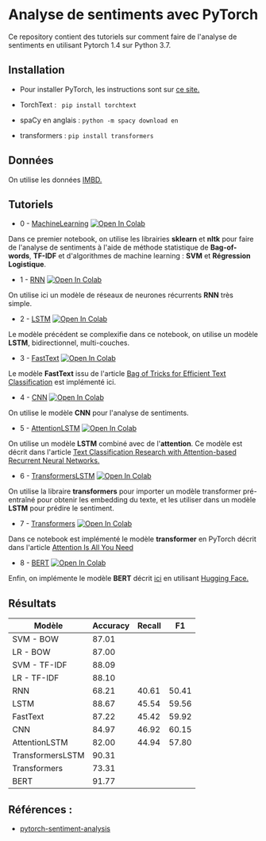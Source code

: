 # Analyse de sentiments avec PyTorch

Ce repository contient des tutoriels sur comment faire de l'analyse de sentiments en utilisant Pytorch 1.4 sur Python 3.7. 

## Installation 

 - Pour installer PyTorch, les instructions sont sur [ce site.](https://pytorch.org/get-started/locally/) 

 - TorchText : ` pip install torchtext`
 
 - spaCy en anglais : `python -m spacy download en`
 
 - transformers : `pip install transformers`
## Données

On utilise les données [IMBD.](https://ai.stanford.edu/~amaas/data/sentiment/)
## Tutoriels

 - 0 - [MachineLearning](https://github.com/aminaghoul/sentiment-analysis/blob/master/0-MachineLearning.ipynb) [![Open In Colab](https://colab.research.google.com/assets/colab-badge.svg)](https://colab.research.google.com/github/bentrevett/pytorch-sentiment-analysis/blob/master/1%20-%20Simple%20Sentiment%20Analysis.ipynb)
 
 Dans ce premier notebook, on utilise les librairies **sklearn** et **nltk** pour faire de l'analyse de sentiments à l'aide de méthode statistique de **Bag-of-words**, **TF-IDF** et d'algorithmes de machine learning : **SVM** et **Régression Logistique**.

 - 1 - [RNN](https://github.com/aminaghoul/sentiment-analysis/blob/master/1-RNN-Simple.ipynb) [![Open In Colab](https://colab.research.google.com/assets/colab-badge.svg)](https://colab.research.google.com/github/bentrevett/pytorch-sentiment-analysis/blob/master/1%20-%20Simple%20Sentiment%20Analysis.ipynb)

On utilise ici un modèle de réseaux de neurones récurrents **RNN** très simple.

 - 2 - [LSTM](https://github.com/aminaghoul/sentiment-analysis/blob/master/0-MachineLearning.ipynb) [![Open In Colab](https://colab.research.google.com/assets/colab-badge.svg)](https://colab.research.google.com/github/bentrevett/pytorch-sentiment-analysis/blob/master/1%20-%20Simple%20Sentiment%20Analysis.ipynb)
 
 Le modèle précédent se complexifie dans ce notebook, on utilise un modèle **LSTM**, bidirectionnel, multi-couches. 
 
 - 3 - [FastText](https://github.com/aminaghoul/sentiment-analysis/blob/master/3-FastText.ipynb) [![Open In Colab](https://colab.research.google.com/assets/colab-badge.svg)](https://colab.research.google.com/github/bentrevett/pytorch-sentiment-analysis/blob/master/1%20-%20Simple%20Sentiment%20Analysis.ipynb)

Le modèle **FastText** issu de l'article [Bag of Tricks for Efficient Text Classification](https://arxiv.org/abs/1607.01759) est implémenté ici.

 - 4 - [CNN](https://github.com/aminaghoul/sentiment-analysis/blob/master/4-CNN.ipynb) [![Open In Colab](https://colab.research.google.com/assets/colab-badge.svg)](https://colab.research.google.com/github/bentrevett/pytorch-sentiment-analysis/blob/master/1%20-%20Simple%20Sentiment%20Analysis.ipynb)
 
On utilise le modèle **CNN** pour l'analyse de sentiments.
 
 - 5 - [AttentionLSTM](https://github.com/aminaghoul/sentiment-analysis/blob/master/5-AttentionLSTM.ipynb) [![Open In Colab](https://colab.research.google.com/assets/colab-badge.svg)](https://colab.research.google.com/github/bentrevett/pytorch-sentiment-analysis/blob/master/1%20-%20Simple%20Sentiment%20Analysis.ipynb)
 
 On utilise un modèle **LSTM** combiné avec de l'**attention**. Ce modèle est décrit dans l'article [Text Classification Research with Attention-based Recurrent Neural Networks.](https://www.researchgate.net/publication/323130660_Text_Classification_Research_with_Attention-based_Recurrent_Neural_Networks)
 
 - 6 - [TransformersLSTM](https://github.com/aminaghoul/sentiment-analysis/blob/master/0-MachineLearning.ipynb) [![Open In Colab](https://colab.research.google.com/assets/colab-badge.svg)](https://colab.research.google.com/github/bentrevett/pytorch-sentiment-analysis/blob/master/1%20-%20Simple%20Sentiment%20Analysis.ipynb)
 
On utilise la libraire **transformers** pour importer un modèle transformer pré-entraîné pour obtenir les embedding du texte, et les utiliser dans un modèle **LSTM** pour prédire le sentiment.
 
 - 7 - [Transformers](https://github.com/aminaghoul/sentiment-analysis/blob/master/7-Transorfmers.ipynb) [![Open In Colab](https://colab.research.google.com/assets/colab-badge.svg)](https://colab.research.google.com/github/bentrevett/pytorch-sentiment-analysis/blob/master/1%20-%20Simple%20Sentiment%20Analysis.ipynb)

Dans ce notebook est implémenté le modèle **transformer** en PyTorch décrit dans l'article [Attention Is All You Need](https://arxiv.org/pdf/1706.03762v5.pdf)
 
  - 8 - [BERT](https://github.com/aminaghoul/sentiment-analysis/blob/master/8-BERT.ipynb) [![Open In Colab](https://colab.research.google.com/assets/colab-badge.svg)](https://colab.research.google.com/github/bentrevett/pytorch-sentiment-analysis/blob/master/1%20-%20Simple%20Sentiment%20Analysis.ipynb)

 Enfin, on implémente le modèle **BERT** décrit [ici](https://arxiv.org/abs/1810.04805) en utilisant [Hugging Face.](https://github.com/huggingface/transformers) 
 
 ## Résultats
 
Modèle          |Accuracy|Recall|F1   |
----------------|--------|------|-----|
SVM - BOW       | 87.01  |      |     |  
LR - BOW        | 87.00  |      |     |
SVM - TF-IDF    | 88.09  |      |     |
LR - TF-IDF     | 88.10  |      |     |
RNN             | 68.21  |40.61 |50.41|
LSTM            | 88.67  |45.54 |59.56|
FastText        | 87.22  |45.42 |59.92|
CNN             | 84.97  |46.92 |60.15|
AttentionLSTM   | 82.00  |44.94 |57.80|
TransformersLSTM| 90.31  | ||
Transformers    | 73.31  | ||
BERT            | 91.77  | ||
   
 ## Références : 
 
 - [pytorch-sentiment-analysis ](https://github.com/bentrevett/pytorch-sentiment-analysis#tutorials) 
 
